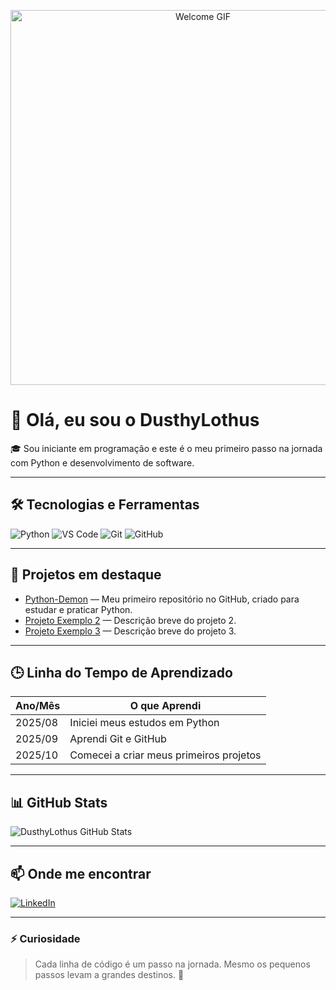 <p align="center">
  <img src="https://i.pinimg.com/originals/45/fd/e8/45fde8fbe7299d1bffcf34e0e4a61462.gif" alt="Welcome GIF" width="600"/>
</p>

# 👋 Olá, eu sou o DusthyLothus

🎓 Sou iniciante em programação e este é o meu primeiro passo na jornada com Python e desenvolvimento de software.

---

## 🛠 Tecnologias e Ferramentas

<p>
  <img src="https://img.shields.io/badge/Python-3670A0?style=for-the-badge&logo=python&logoColor=white" alt="Python"/>
  <img src="https://img.shields.io/badge/Visual_Studio_Code-007ACC?style=for-the-badge&logo=visual-studio-code&logoColor=white" alt="VS Code"/>
  <img src="https://img.shields.io/badge/Git-F05032?style=for-the-badge&logo=git&logoColor=white" alt="Git"/>
  <img src="https://img.shields.io/badge/GitHub-181717?style=for-the-badge&logo=github&logoColor=white" alt="GitHub"/>
</p>

---

## 📌 Projetos em destaque

- [Python-Demon](https://github.com/DusthyLothus/Python-Demon) — Meu primeiro repositório no GitHub, criado para estudar e praticar Python.
- [Projeto Exemplo 2](https://github.com/DusthyLothus/ProjetoExemplo2) — Descrição breve do projeto 2.
- [Projeto Exemplo 3](https://github.com/DusthyLothus/ProjetoExemplo3) — Descrição breve do projeto 3.

---

## 🕒 Linha do Tempo de Aprendizado

| Ano/Mês | O que Aprendi                     |
|---------|----------------------------------|
| 2025/08 | Iniciei meus estudos em Python   |
| 2025/09 | Aprendi Git e GitHub              |
| 2025/10 | Comecei a criar meus primeiros projetos |

---

## 📊 GitHub Stats

![DusthyLothus GitHub Stats](https://github-readme-stats.vercel.app/api?username=DusthyLothus&show_icons=true&theme=tokyonight&count_private=true)

---

## 📫 Onde me encontrar

[![LinkedIn](https://img.shields.io/badge/LinkedIn-0077B5?style=flat-square&logo=linkedin&logoColor=white)](https://linkedin.com/in/eduardo-silva-32369b1a9)

---

### ⚡ Curiosidade

> Cada linha de código é um passo na jornada. Mesmo os pequenos passos levam a grandes destinos. 🚀
